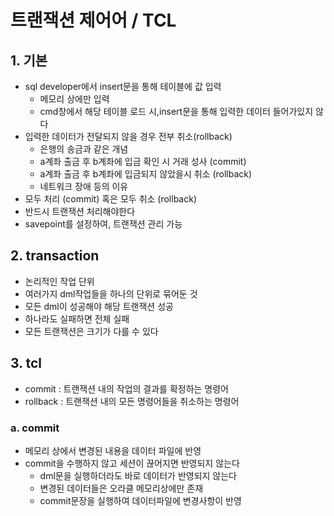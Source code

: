 # 트랜잭션 제어어 / TCL
## 1. 기본
- sql developer에서 insert문을 통해 테이블에 값 입력
  - 메모리 상에만 입력
  - cmd창에서 해당 테이블 로드 시,insert문을 통해 입력한 데이터 들어가있지 않다
- 입력한 데이터가 전달되지 않을 경우 전부 취소(rollback)
  - 은행의 송금과 같은 개념
  - a계좌 출금 후 b계좌에 입금 확인 시 거래 성사 (commit)
  - a계좌 출금 후 b계좌에 입금되지 않았을시 취소 (rollback)
  - 네트워크 장애 등의 이유
- 모두 처리 (commit) 혹은 모두 취소 (rollback)
- 반드시 트랜잭션 처리해야한다
- savepoint를 설정하여, 트랜잭션 관리 가능

## 2. transaction
- 논리적인 작업 단위
- 여러가지 dml작업들을 하나의 단위로 묶어둔 것
- 모든 dml이 성공해야 해당 트랜잭션 성공
- 하나라도 실패하면 전체 실패
- 모든 트랜잭션은 크기가 다를 수 있다

## 3. tcl
- commit : 트랜잭션 내의 작업의 결과를 확정하는 명령어
- rollback : 트랜잭션 내의 모든 명령어들을 취소하는 명령어

### a. commit
- 메모리 상에서 변경된 내용을 데이터 파일에 반영
- commit을 수행하지 않고 세션이 끊어지면 반영되지 않는다
  - dml문을 실행하더라도 바로 데이터가 반영되지 않는다
  - 변경된 데이터들은 오라클 메모리상에만 존재
  - commit문장을 실행하여 데이터파일에 변경사항이 반영
